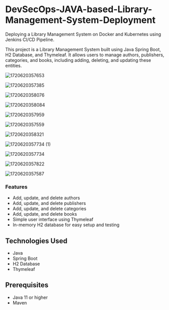 # DevSecOps-JAVA-based-Library-Management-System-Deployment
Deploying a Library Management System on Docker and Kubernetes using Jenkins CI/CD Pipeline.

This project is a Library Management System built using Java Spring Boot, H2 Database, and Thymeleaf. It allows users to manage authors, publishers, categories, and books, including adding, deleting, and updating these entities.

![1720620357653](https://github.com/user-attachments/assets/5fb00459-cb81-4fee-9486-596d61fcd076)

![1720620357385](https://github.com/user-attachments/assets/48e4d5ac-8fb2-4d3f-a53b-cf584c0eafbd)

![1720620358076](https://github.com/user-attachments/assets/807d3be5-5d34-45dd-8449-14daa5e85825)

![1720620358084](https://github.com/user-attachments/assets/f4c8e58e-17cb-4404-b681-2e09e78f7af0)

![1720620357959](https://github.com/user-attachments/assets/1bf46300-94a0-4fe3-aee0-9d474ed18c85)

![1720620357559](https://github.com/user-attachments/assets/ee280313-13e0-4be1-9a47-b36a27f742b4)

![1720620358321](https://github.com/user-attachments/assets/6cddf873-4202-408a-8756-a8c92c7281d1)

![1720620357734 (1)](https://github.com/user-attachments/assets/eab5d8be-0318-4095-9983-9560fbb711ca)

![1720620357734](https://github.com/user-attachments/assets/66c7882a-90c7-49da-b18b-fd162783f15d)

![1720620357822](https://github.com/user-attachments/assets/23cc626a-d535-47b0-b69e-94133200ba40)

![1720620357587](https://github.com/user-attachments/assets/84bc5cb1-5ea3-4d21-ac0b-4d9ffcc2e468)


### Features

- Add, update, and delete authors
- Add, update, and delete publishers
- Add, update, and delete categories
- Add, update, and delete books
- Simple user interface using Thymeleaf
- In-memory H2 database for easy setup and testing

## Technologies Used

- Java
- Spring Boot
- H2 Database
- Thymeleaf


## Prerequisites

- Java 11 or higher
- Maven

